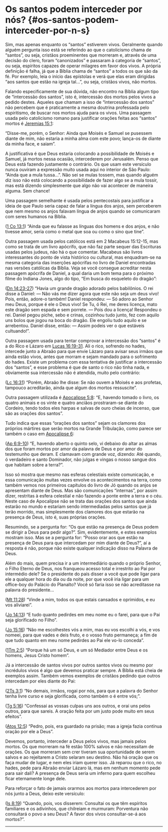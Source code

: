 # Os santos podem interceder por nós? {#os-santos-podem-interceder-por-n-s}

Sim, mas apenas enquanto os “santos” estiverem vivos. Geralmente quando alguém pergunta isso está se referindo ao que o catolicismo chama de “santos”, ou seja, cristãos proeminentes que morreram e, através de uma decisão do clero, foram “canonizados” e passaram à categoria de “santos”, ou seja, espíritos capazes de operar milagres em favor dos vivos. A própria definição é falha, já que a Bíblia chama de “santos” a todos os que são da fé. Por exemplo, leia o início das epístolas e verá que elas eram dirigidas “aos santos que estão na igreja tal...”, ou seja, cristãos vivos, não mortos.

Falando especificamente de sua dúvida, não encontro na Bíblia algum tipo de “intercessão dos santos”, isto é, intercessão dos mortos pelos vivos a pedido destes. Aqueles que chamam a isso de “intercessão dos santos” não percebem que é praticamente a mesma doutrina professada pelo espiritismo, de buscar nos mortos ajuda para os vivos. Uma passagem usada pelo catolicismo romano para justificar orações feitas aos “santos” mortos é [Jeremias 15:1](http://bibliaonline.com.br/acf/jr/15/1):

“Disse-me, porém, o Senhor: Ainda que Moisés e Samuel se pusessem diante de mim, não estaria a minha alma com este povo; lança-os de diante da minha face, e saiam”.

A justificativa é que Deus estaria colocando a possibilidade de Moisés e Samuel, já mortos nessa ocasião, intercederem por Jerusalém. Penso que Deus está fazendo justamente o contrário. Os que usam este versículo nunca ouviram a expressão muito usada aqui no interior de São Paulo: “Ainda que a mula tussa...”. Não sei se mulas tossem, mas quando alguém diz isso não está colocando a possibilidade de fazer algo se a mula tossir, mas está dizendo simplesmente que algo não vai acontecer de maneira alguma. Sem chance!

Uma passagem semelhante é usada pelos pentecostais para justificar a ideia de que Paulo seria capaz de falar a língua dos anjos, sem perceberem que nem mesmo os anjos falavam língua de anjos quando se comunicaram com seres humanos na Bíblia.

([1 Co 13:1](http://bibliaonline.com.br/acf/1co/13/1)) “Ainda que eu falasse as línguas dos homens e dos anjos, e não tivesse amor, seria como o metal que soa ou como o sino que tine”.

Outra passagem usada pelos católicos está em 2 Macabeus 15:12-15, mas como se trata de um livro apócrifo, que não faz parte sequer das Escrituras usadas pelos judeus, não há o que comentar. Macabeus são livros interessantes do ponto de vista histórico ou cultural, mas enquadram-se na mesma categoria das inserções apócrifas no livro de Daniel encontradas nas versões católicas da Bíblia. Veja se você consegue acreditar nesta passagem apócrifa de Daniel, a qual daria um bom tema para o próximo filme do Indiana Jones, algo do tipo, “Em busca do esqueleto do dragão”:

([Dn 14:23-27](http://bibliaonline.com.br/acf/dn/14/23-27)) “Havia um grande dragão adorado pelos babilônios. O rei disse a Daniel: — Não vás me dizer agora que este não seja um deus vivo! Pois, então, adore-o também! Daniel respondeu: — Só adoro ao Senhor meu Deus, porque é ele o Deus vivo! Se Tu, ó Rei, me deres licença, mato este dragão sem espada e sem porrete. — Pois dou a licença! Respondeu o rei. Daniel pegou piche, sebo e crinas, cozinhou tudo junto, fez com aquilo uns bolos que jogou na boca do dragão. Ele engoliu tudo aquilo e se arrebentou. Daniel disse, então: — Assim podeis ver o que estáveis cultuando!”.

Outra passagem usada para tentar comprovar a intercessão dos “santos” é a do Rico e Lázaro em [Lucas 16:19-31](http://bibliaonline.com.br/acf/lc/16/19-31). Ali o rico, sofrendo no hades, intercede junto a Abraão para que envie Lázaro para avisar seus irmãos que ainda estão vivos, antes que morram e sejam mandado para o sofrimento do hades. Existe um problema com essa tentativa de justificar a intercessão dos “santos”, e esse problema é que de santo o rico não tinha nada, e obviamente sua intercessão não é atendida, muito pelo contrário:

([Lc 16:31](http://bibliaonline.com.br/acf/lc/16/31)) “Porém, Abraão lhe disse: Se não ouvem a Moisés e aos profetas, tampouco acreditarão, ainda que algum dos mortos ressuscite”.

Outra passagem utilizada é [Apocalipse 5:8](http://bibliaonline.com.br/acf/ap/5/8): “E, havendo tomado o livro, os quatro animais e os vinte e quatro anciãos prostraram-se diante do Cordeiro, tendo todos eles harpas e salvas de ouro cheias de incenso, que são as orações dos santos”.

Tudo indica que essas “orações dos santos” sejam os clamores dos próprios mártires que serão mortos na Grande Tribulação, como parece ser também o caso em [Apocalipse 6](http://bibliaonline.com.br/acf/ap/6):

([Ap 6:9-10](http://bibliaonline.com.br/acf/ap/6/9-10)) “E, havendo aberto o quinto selo, vi debaixo do altar as almas dos que foram mortos por amor da palavra de Deus e por amor do testemunho que deram. E clamavam com grande voz, dizendo: Até quando, ó verdadeiro e santo Dominador, não julgas e vingas o nosso sangue dos que habitam sobre a terra?”.

Isso só mostra que mesmo nas esferas celestiais existe comunicação, e essa comunicação muitas vezes envolve os acontecimentos na terra, como também vemos nos primeiros capítulos do livro de Jó quando os anjos se apresentam diante de Deus. Mas são comunicações “internas”, por assim dizer, restritas à esfera celestial e não fazendo a ponte entre a terra e o céu. Neste caso de Apocalipse não se trata das orações dos santos que ainda estarão no mundo e estariam sendo intermediadas pelos santos que já terão morrido, mas simplesmente dos clamores dos que estarão na presença de Deus, isto é, suas próprias orações.

Resumindo, se a pergunta for: “Os que estão na presença de Deus podem se dirigir a Deus para pedir algo?”. Sim, evidentemente, e estes exemplos mostram isso. Mas se a pergunta for: “Posso orar aos que estão na presença de Deus para que intercedam por mim diante de Deus?”, aí a resposta é não, porque não existe qualquer indicação disso na Palavra de Deus.

Além do mais, quem precisa ir a um intermediário quando o próprio Senhor, o Filho Eterno de Deus, nos franqueou acesso total e irrestrito ao Pai por intermédio dele? Se o presidente do país disser a você que pode ligar para ele a qualquer hora do dia ou da noite, por que você iria ligar para um office-boy do Palácio do Planalto? Você só faria isso se não acreditasse na palavra do presidente...

([Mt 11:28](http://bibliaonline.com.br/acf/mt/11/28)) “Vinde a mim, todos os que estais cansados e oprimidos, e eu vos aliviarei”.

([Jo 14:13](http://bibliaonline.com.br/acf/jo/14/13)) “E tudo quanto pedirdes em meu nome eu o farei, para que o Pai seja glorificado no Filho”.

([Jo 15:16](http://bibliaonline.com.br/acf/jo/15/16)) “Não me escolhestes vós a mim, mas eu vos escolhi a vós, e vos nomeei, para que vades e deis fruto, e o vosso fruto permaneça; a fim de que tudo quanto em meu nome pedirdes ao Pai ele vo-lo conceda”.

([1Tm 2:5](http://bibliaonline.com.br/acf/1tm/2/5)) “Porque há um só Deus, e um só Mediador entre Deus e os homens, Jesus Cristo homem”.

Já a intercessão de santos vivos por outros santos vivos ou mesmo por incrédulos vivos é algo que devemos praticar sempre. A Bíblia está cheia de exemplos assim. Também vemos exemplos de cristãos pedindo que outros intercedam por eles diante do Pai:

([2Ts 3:1](http://bibliaonline.com.br/acf/2ts/3/1)) “No demais, irmãos, rogai por nós, para que a palavra do Senhor tenha livre curso e seja glorificada, como também o é entre vós;”.

([Tg 5:16](http://bibliaonline.com.br/acf/tg/5/16)) “Confessai as vossas culpas uns aos outros, e orai uns pelos outros, para que sareis. A oração feita por um justo pode muito em seus efeitos”.

([Atos 12:5](http://bibliaonline.com.br/acf/atos/12/5)) “Pedro, pois, era guardado na prisão; mas a igreja fazia contínua oração por ele a Deus”.

Devemos, portanto, interceder a Deus pelos vivos, mas jamais pelos mortos. Os que morreram na fé estão 100% salvos e não necessitam de orações. Os que morreram sem crer tiveram sua oportunidade de serem salvos e ao rejeitarem a Cristo selaram seu destino. Não há oração que os faça mudar de lugar, e nem eles iriam querer isso. Já reparou que o rico, no hades, pede para Abraão enviar Lázaro lá, mas em nenhum momento pede para sair dali? A presença de Deus seria um inferno para quem escolheu ficar eternamente longe dele.

Para reforçar o fato de jamais orarmos aos mortos para intercederem por nós junto a Deus, deixo este versículo:

([Is 8:19](http://bibliaonline.com.br/acf/is/8/19)) “Quando, pois, vos disserem: Consultai os que têm espíritos familiares e os adivinhos, que chilreiam e murmuram: Porventura não consultará o povo a seu Deus? A favor dos vivos consultar-se-á aos mortos?”.

*****